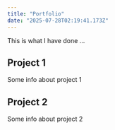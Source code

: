 ```yaml
---
title: "Portfolio"
date: "2025-07-28T02:19:41.173Z"
---
```



This is what I have done …


## Project 1

Some info about project 1


## Project 2

Some info about project 2

